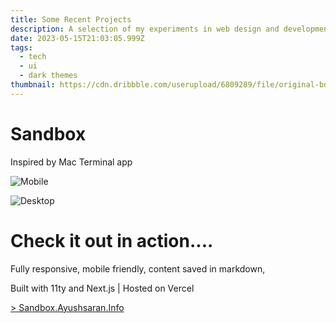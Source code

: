 ```yaml
---
title: Some Recent Projects
description: A selection of my experiments in web design and development
date: 2023-05-15T21:03:05.999Z
tags:
  - tech
  - ui
  - dark themes
thumbnail: https://cdn.dribbble.com/userupload/6809289/file/original-bdf0972f8219630c8e069282286f2faa.jpeg?compress=1&resize=752x651&vertical=center
---
```

# Sandbox

Inspired by Mac Terminal app

![M](https://cdn.dribbble.com/userupload/6809289/file/original-bdf0972f8219630c8e069282286f2faa.jpeg?compress=1&resize=752x651&vertical=center)obile

![Desktop](https://cdn.dribbble.com/userupload/6809290/file/original-e36248621f1b9d4eb061506fafcf6d71.jpeg?compress=1&resize=752x651&vertical=center "Desktop")

# Check it out in action....

Fully responsive, mobile friendly, content saved in markdown,

Built with 11ty and Next.js | Hosted on Vercel

[\> Sandbox.Ayushsaran.Info](https://sandbox.ayushsaran.info/)
